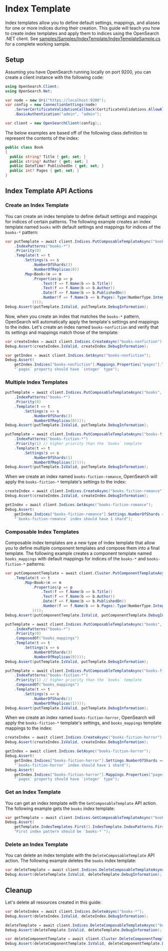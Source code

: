 # Index Template
Index templates allow you to define default settings, mappings, and aliases for one or more indices during their creation. This guide will teach you how to create index templates and apply them to indices using the OpenSearch .NET client.
See [samples/Samples/IndexTemplate/IndexTemplateSample.cs](../samples/Samples/IndexTemplate/IndexTemplateSample.cs) for a complete working sample.

## Setup
Assuming you have OpenSearch running locally on port 9200, you can create a client instance with the following code:

```csharp
using OpenSearch.Client;
using OpenSearch.Net;

var node = new Uri("https://localhost:9200");
var config = new ConnectionSettings(node)
    .ServerCertificateValidationCallback(CertificateValidations.AllowAll)
    .BasicAuthentication("admin", "admin");

var client = new OpenSearchClient(config);;
```

The below examples are based off of the following class definition to represent the contents of the index:

```csharp
public class Book
{
  public string? Title { get; set; }
  public string? Author { get; set; }
  public DateTime? PublishedOn { get; set; }
  public int? Pages { get; set; }
}
```

## Index Template API Actions

### Create an Index Template
You can create an index template to define default settings and mappings for indices of certain patterns. The following example creates an index template named `books` with default settings and mappings for indices of the `books-*` pattern:

```csharp
var putTemplate = await client.Indices.PutComposableTemplateAsync("books", d => d
	.IndexPatterns("books-*")
	.Priority(0)
	.Template(t => t
		.Settings(s => s
			.NumberOfShards(3)
			.NumberOfReplicas(0))
		.Map<Book>(m => m
			.Properties(p => p
				.Text(f => f.Name(b => b.Title))
				.Text(f => f.Name(b => b.Author))
				.Date(f => f.Name(b => b.PublishedOn))
				.Number(f => f.Name(b => b.Pages).Type(NumberType.Integer))
			))));
Debug.Assert(putTemplate.IsValid, putTemplate.DebugInformation);
```

Now, when you create an index that matches the `books-*` pattern, OpenSearch will automatically apply the template's settings and mappings to the index. Let's create an index named `books-nonfiction` and verify that its settings and mappings match those of the template:

```csharp
var createIndex = await client.Indices.CreateAsync("books-nonfiction");
Debug.Assert(createIndex.IsValid, createIndex.DebugInformation);

var getIndex = await client.Indices.GetAsync("books-nonfiction");
Debug.Assert(
	getIndex.Indices["books-nonfiction"].Mappings.Properties["pages"].Type == "integer",
	"`pages` property should have `integer` type");
```


### Multiple Index Templates

```csharp
putTemplate = await client.Indices.PutComposableTemplateAsync("books", d => d
	.IndexPatterns("books-*")
	.Priority(0)
	.Template(t => t
		.Settings(s => s
			.NumberOfShards(3)
			.NumberOfReplicas(0))));
Debug.Assert(putTemplate.IsValid, putTemplate.DebugInformation);

putTemplate = await client.Indices.PutComposableTemplateAsync("books-fiction", d => d
	.IndexPatterns("books-fiction-*")
	.Priority(1) // higher priority than the `books` template
	.Template(t => t
		.Settings(s => s
			.NumberOfShards(1)
			.NumberOfReplicas(1))));
Debug.Assert(putTemplate.IsValid, putTemplate.DebugInformation);
```

When we create an index named `books-fiction-romance`, OpenSearch will apply the `books-fiction-*` template's settings to the index:

```csharp  
createIndex = await client.Indices.CreateAsync("books-fiction-romance");
Debug.Assert(createIndex.IsValid, createIndex.DebugInformation);

getIndex = await client.Indices.GetAsync("books-fiction-romance");
Debug.Assert(
	getIndex.Indices["books-fiction-romance"].Settings.NumberOfShards == 1,
	"`books-fiction-romance` index should have 1 shard");
```


### Composable Index Templates
Composable index templates are a new type of index template that allow you to define multiple component templates and compose them into a final template. The following example creates a component template named `books_mappings` with default mappings for indices of the `books-*` and `books-fiction-*` patterns:

```csharp
var putComponentTemplate = await client.Cluster.PutComponentTemplateAsync("books_mappings", d => d
	.Template(t => t
		.Map<Book>(m => m
			.Properties(p => p
				.Text(f => f.Name(b => b.Title))
				.Text(f => f.Name(b => b.Author))
				.Date(f => f.Name(b => b.PublishedOn))
				.Number(f => f.Name(b => b.Pages).Type(NumberType.Integer))
			))));
Debug.Assert(putComponentTemplate.IsValid, putComponentTemplate.DebugInformation);

putTemplate = await client.Indices.PutComposableTemplateAsync("books", d => d
	.IndexPatterns("books-*")
	.Priority(0)
	.ComposedOf("books_mappings")
	.Template(t => t
		.Settings(s => s
			.NumberOfShards(3)
			.NumberOfReplicas(0))));
Debug.Assert(putTemplate.IsValid, putTemplate.DebugInformation);

putTemplate = await client.Indices.PutComposableTemplateAsync("books-fiction", d => d
	.IndexPatterns("books-fiction-*")
	.Priority(1) // higher priority than the `books` template
	.ComposedOf("books_mappings")
	.Template(t => t
		.Settings(s => s
			.NumberOfShards(1)
			.NumberOfReplicas(1))));
Debug.Assert(putTemplate.IsValid, putTemplate.DebugInformation);
```

When we create an index named `books-fiction-horror`, OpenSearch will apply the `books-fiction-*` template's settings, and `books_mappings` template mappings to the index:

```csharp
createIndex = await client.Indices.CreateAsync("books-fiction-horror");
Debug.Assert(createIndex.IsValid, createIndex.DebugInformation);

getIndex = await client.Indices.GetAsync("books-fiction-horror");
Debug.Assert(
	getIndex.Indices["books-fiction-horror"].Settings.NumberOfShards == 1,
	"`books-fiction-horror` index should have 1 shard");
Debug.Assert(
	getIndex.Indices["books-fiction-horror"].Mappings.Properties["pages"].Type == "integer",
	"`pages` property should have `integer` type");
```

### Get an Index Template
You can get an index template with the `GetComposableTemplate` API action. The following example gets the `books` index template:

```csharp
var getTemplate = await client.Indices.GetComposableTemplateAsync("books");
Debug.Assert(
	getTemplate.IndexTemplates.First().IndexTemplate.IndexPatterns.First() == "books-*",
	"First index pattern should be `books-*`");
```

### Delete an Index Template
You can delete an index template with the `DeleteComposableTemplate` API action. The following example deletes the `books` index template:

```csharp
var deleteTemplate = await client.Indices.DeleteComposableTemplateAsync("books");
Debug.Assert(deleteTemplate.IsValid, deleteTemplate.DebugInformation);
```


## Cleanup
Let's delete all resources created in this guide:

```csharp
var deleteIndex = await client.Indices.DeleteAsync("books-*");
Debug.Assert(deleteIndex.IsValid, deleteIndex.DebugInformation);

deleteTemplate = await client.Indices.DeleteComposableTemplateAsync("books-fiction");
Debug.Assert(deleteTemplate.IsValid, deleteTemplate.DebugInformation);

var deleteComponentTemplate = await client.Cluster.DeleteComponentTemplateAsync("books_mappings");
Debug.Assert(deleteComponentTemplate.IsValid, deleteComponentTemplate.DebugInformation);
```
